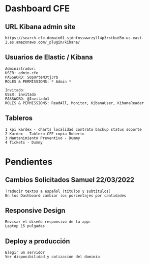 # Dashboard CFE 

## URL Kibana admin site
    https://search-cfe-domain01-sjdnfnsswwrzyll4p3rstbud5m.us-east-2.es.amazonaws.com/_plugin/kibana/

## Usuarios de Elastic / Kibana
    Administrador:
    USER: admin-cfe 
    PASSWORD: S0p0rteN3tj3r$
    ROLES & PERMISSIONS: * Admin *

    Invitado:
    USER: invitado 
    PASSWORD: @Invitado1
    ROLES & PERMISSIONS: ReadAll, Monitor, KibanaUser, KibanaReader

## Tableros
	1 kpi kardex - charts localidad contrato backup status soporte
    2 Kardex - Tablero CFE copia Roberto
    3 Mantenimiento Preventivo - Dummy
    4 Tickets - Dummy
	
# Pendientes
## Cambios Solicitados Samuel 22/03/2022
    Traducir textos a español (títulos y subtítulos)
    En los Dashboard cambiar los porcentajes por cantidades

## Responsive Design
    Revisar el diseño responsivo de la app:
    Laptop 15 pulgadas

## Deploy a producción
    Elegir un servidor
    Ver disponibilidad y cotización del dominio